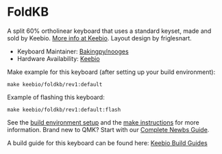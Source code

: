 # FoldKB

A split 60% ortholinear keyboard that uses a standard keyset, made and sold by Keebio. [More info at Keebio](https://keeb.io).
Layout design by friglesnart.

* Keyboard Maintainer: [Bakingpy/nooges](https://github.com/nooges)
* Hardware Availability: [Keebio](https://keeb.io/)

Make example for this keyboard (after setting up your build environment):

    make keebio/foldkb/rev1:default

Example of flashing this keyboard:

    make keebio/foldkb/rev1:default:flash

See the [build environment setup](https://docs.qmk.fm/#/getting_started_build_tools) and the [make instructions](https://docs.qmk.fm/#/getting_started_make_guide) for more information. Brand new to QMK? Start with our [Complete Newbs Guide](https://docs.qmk.fm/#/newbs).

A build guide for this keyboard can be found here: [Keebio Build Guides](https://docs.keeb.io)
